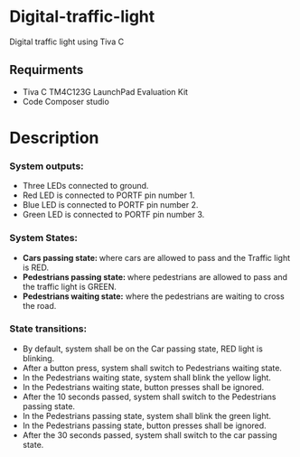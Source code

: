 # Digital-traffic-light
Digital traffic light using Tiva C

## Requirments
* Tiva C TM4C123G LaunchPad Evaluation Kit
* Code Composer studio
# Description
### System outputs:
-	Three LEDs connected to ground.
-	Red LED is connected to PORTF pin number 1.
-	Blue LED is connected to PORTF pin number 2.
-	Green LED is connected to PORTF pin number 3.
### System States:
-	<strong> Cars passing state: </strong> where cars are allowed to pass and the Traffic light is RED.
  -	<strong>Pedestrians passing state: </strong> where pedestrians are allowed to pass and the traffic light is GREEN.
  -	<strong> Pedestrians waiting state:</strong> where the pedestrians are waiting to cross the road.
### State transitions:
-	By default, system shall be on the Car passing state, RED light is blinking.
-	After a button press, system shall switch to Pedestrians waiting state.
-	In the Pedestrians waiting state, system shall blink the yellow light.
-	In the Pedestrians waiting state, button presses shall be ignored.
-	After the 10 seconds passed, system shall switch to the Pedestrians passing state.
-	In the Pedestrians passing state, system shall blink the green light.
-	In the Pedestrians passing state, button presses shall be ignored.
-	After the 30 seconds passed, system shall switch to the car passing state.

